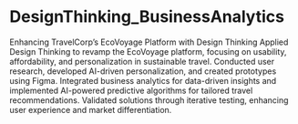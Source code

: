 # DesignThinking_BusinessAnalytics
Enhancing TravelCorp’s EcoVoyage Platform with Design Thinking
Applied Design Thinking to revamp the EcoVoyage platform, focusing on usability, affordability, and personalization in sustainable travel. Conducted user research, developed AI-driven personalization, and created prototypes using Figma. Integrated business analytics for data-driven insights and implemented AI-powered predictive algorithms for tailored travel recommendations. Validated solutions through iterative testing, enhancing user experience and market differentiation.
